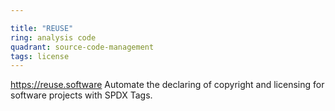 ```yaml
---

title: "REUSE"
ring: analysis code
quadrant: source-code-management
tags: license
---
```

https://reuse.software
Automate the declaring of copyright and licensing for software projects with SPDX Tags.
